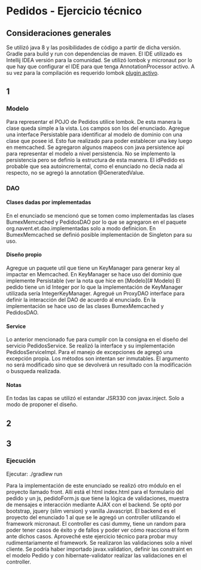 # Pedidos - Ejercicio técnico

## Consideraciones generales

Se utilizó java 8 y las posibilidades de código a partir de dicha versión.
Gradle para build y run con dependencias de maven.
El IDE utilizado es Intellij IDEA versión para la comunidad.
Se utilizó lombok y micronaut por lo que hay que configurar el IDE para que tenga AnnotationProcessor activo. A su vez para la compilación es requerido lombok [plugin activo](https://projectlombok.org/setup/intellij). 

## 1

### Modelo
Para representar el POJO de Pedidos utilice lombok. De esta manera la clase queda simple a la vista. Los campos son los del enunciado.
Agregue una interface Persistable para identificar al modelo de dominio con una clase que posee id. Esto fue realizado para poder establecer una key luego en memcached.
Se agregaron algunos mapeos con java persistence api para representar el modelo a nivel persistencia. No se implemento la persistencia pero se definio la estructura de esta manera. El idPedido es probable que sea autoincremental, como el enunciado no decía nada al respecto, no se agregó la annotation @GeneratedValue.

### DAO
#### Clases dadas por implementadas
En el enunciado se mencionó que se tomen como implementadas las clases BumexMemcached y PedidosDAO por lo que se agregaron en el paquete org.navent.et.dao.implementadas solo a modo definicion. En BumexMemcached se definió posible implementación de Singleton para su uso.
#### Diseño propio
Agregue un paquete util que tiene un KeyManager para generar key al impactar en Memcached. En KeyManager se hace uso del dominio que implemente Persistable (ver la nota que hice en [Modelo](# Modelo)
El pedido tiene un id Integer por lo que la implementación de KeyManager utilizada sería IntegerKeyManager.
Agregué un ProxyDAO interface para definir la interacción del DAO de acuerdo al enunciado. En la implementación se hace uso de las clases BumexMemcached y PedidosDAO.
#### Service
Lo anterior mencionado fue para cumplir con la consigna en el diseño del servicio PedidosService. Se realizó la interface y su implementación PedidosServiceImpl. Para el manejo de excepciones de agregó una excepción propia. Los métodos son intentan ser inmutables. El argumento no será modificado sino que se devolverá un resultado con la modificación o busqueda realizada.

#### Notas
En todas las capas se utilizó el estandar JSR330 con javax.inject. Solo a modo de proponer el diseño.

## 2

## 3
### Ejecución
Ejecutar: 
./gradlew run

Para la implementación de este enunciado se realizó otro módulo en el proyecto llamado front. Allí está el html index.html para el formulario del pedido y un js, pedidoForm.js que tiene la lógica de validaciones, muestra de mensajes e interacción mediante AJAX con el backend. Se optó por bootstrap, jquery (slim version) y vanilla Javascript.
El backend es el proyecto del enunciado 1 al que se le agregó un controller utilizando el framework micronaut. El controller es casi dummy, tiene un random para poder tener casos de éxito y de fallos y poder ver cómo reacciona el form ante dichos casos. Aproveché este ejercicio técnico para probar muy rudimentariamente el framework.
Se realizaron las validaciones solo a nivel cliente. Se podría haber importado javax.validation, definir las constraint en el modelo Pedido y con hibernate-validator realizar las validaciones en el controller.

 



